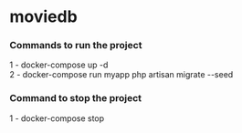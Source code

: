 # moviedb

### Commands to run the project

1 - docker-compose up -d  
2 - docker-compose run myapp php artisan migrate --seed


### Command to stop the project

1 - docker-compose stop
